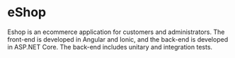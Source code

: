 # eShop
Eshop is an ecommerce application for customers and administrators.
The front-end is developed in Angular and Ionic, and the back-end is developed in ASP.NET Core. The back-end includes unitary and integration tests.
